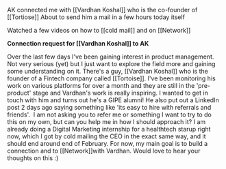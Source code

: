 

AK connected me with [[Vardhan Koshal]] who is the co-founder of [[Tortiose]] About to send him a mail in a few hours today itself



Watched a few videos on how to [[cold mail]] and on [[Network]]



**Connection request for [[Vardhan Koshal]] to AK**

Over the last few days I've been gaining interest in product management. Not very serious (yet) but I just want to explore the field more and gaining some understanding on it.
There's a guy, [[Vardhan Koshal]] who is the founder of a Fintech company called [[Tortoise]]. I've been monitoring his work on various platforms for over a month and they are still in the 'pre-product' stage and Vardhan's work is really inspiring. I wanted to get in touch with him and turns out he's a GIPE alumni! He also put out a LinkedIn post 2 days ago saying something like 'its easy to hire with referrals and friends'. 
I am not asking you to refer me or something I want to try to do this on my own, but can you help me in how I should approach it?
I am already doing a Digital Marketing internship for a healthtech starup right now, which I got by cold mailing the CEO in the exact same way, and it should end around end of February. For now, my main goal is to build a connection and to [[Network]]with Vardhan. Would love to hear your thoughts on this :)
